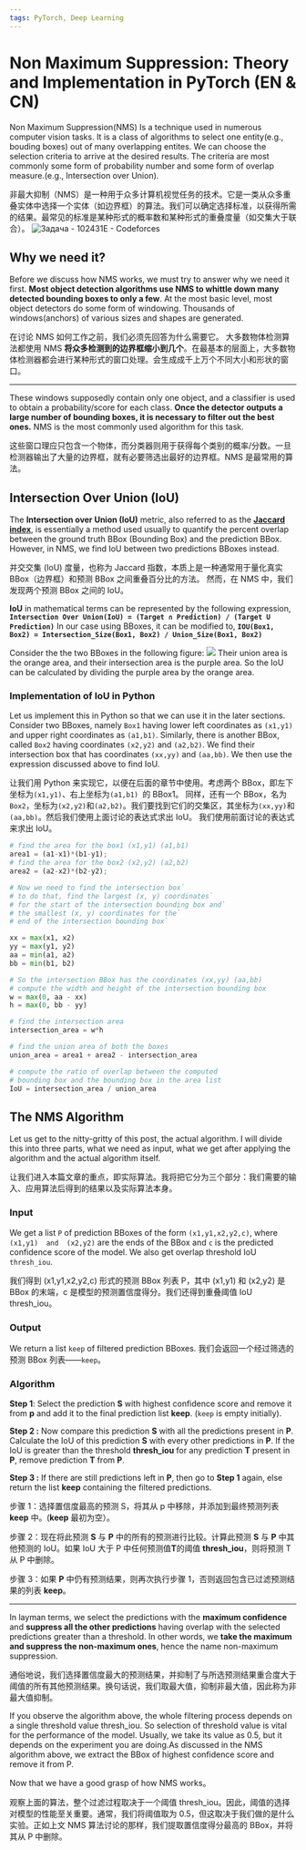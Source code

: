 ```yaml
---
tags: PyTorch, Deep Learning
---
```

# Non Maximum Suppression: Theory and Implementation in PyTorch (EN & CN)
Non Maximum Suppression(NMS) Is a technique used in numerous computer vision tasks. It is a class of algorithms to select one entity(e.g., bouding boxes) out of many overlapping entites. We can choose the selection criteria to arrive at the desired results. The criteria are most commonly some form of probability number and some form of overlap measure.(e.g., Intersection over Union).

非最大抑制（NMS）是一种用于众多计算机视觉任务的技术。它是一类从众多重叠实体中选择一个实体（如边界框）的算法。我们可以确定选择标准，以获得所需的结果。最常见的标准是某种形式的概率数和某种形式的重叠度量（如交集大于联合）。
![Задача - 102431E - Codeforces](https://espresso.codeforces.com/43a7f49e6360a2e2da0ff55ea6dc0d623c1003a7.png)

## Why we need it?
Before we discuss how NMS works, we must try to answer why we need it first.
**Most object detection algorithms use NMS to whittle down many detected bounding boxes to only a few**. At the most basic level, most object detectors do some form of windowing. Thousands of windows(anchors) of various sizes and shapes are generated.

在讨论 NMS 如何工作之前，我们必须先回答为什么需要它。
大多数物体检测算法都使用 NMS **将众多检测到的边界框缩小到几个**。在最基本的层面上，大多数物体检测器都会进行某种形式的窗口处理。会生成成千上万个不同大小和形状的窗口。

***
These windows supposedly contain only one object, and a classifier is used to obtain a probability/score for each class. **Once the detector outputs a large number of bounding boxes, it is necessary to filter out the best ones.** NMS is the most commonly used algorithm for this task.

这些窗口理应只包含一个物体，而分类器则用于获得每个类别的概率/分数。一旦检测器输出了大量的边界框，就有必要筛选出最好的边界框。NMS 是最常用的算法。

## Intersection Over Union (IoU)
The **Intersection over Union (IoU)** metric, also referred to as the **[Jaccard index](https://en.wikipedia.org/wiki/Jaccard_index)**, is essentially a method used usually to quantify the percent overlap between the ground truth BBox (Bounding Box) and the prediction BBox. However, in NMS, we find IoU between two predictions BBoxes instead.

并交交集 (IoU) 度量，也称为 Jaccard 指数，本质上是一种通常用于量化真实 BBox（边界框）和预测 BBox 之间重叠百分比的方法。 然而，在 NMS 中，我们发现两个预测 BBox 之间的 IoU。

**IoU**  in mathematical terms can be represented by the following expression,
**`Intersection Over Union(IoU) = (Target ∩ Prediction) / (Target U Prediction)`**
In our case using BBoxes, it can be modified to,
**`IOU(Box1, Box2) = Intersection_Size(Box1, Box2) / Union_Size(Box1, Box2)`**

Consider the the two BBoxes in the following figure:
![](https://learnopencv.com/wp-content/uploads/2021/06/IOU.jpg)
Their union area is the orange area, and their intersection area is the purple area. So the IoU can be calculated by dividing the purple area by the orange area.

### Implementation of IoU in Python

Let us implement this in Python so that we can use it in the later sections. Consider two BBoxes, namely `Box1`  having lower left coordinates as  `(x1,y1)`  and upper right coordinates as  `(a1,b1)`.
Similarly, there is another BBox, called  `Box2`  having coordinates  `(x2,y2)`  and  `(a2,b2)`. We find their intersection box that has coordinates  `(xx,yy)`  and  `(aa,bb)`. We then use the expression discussed above to find IoU.

让我们用 Python 来实现它，以便在后面的章节中使用。考虑两个 BBox，即左下坐标为`(x1,y1)`、右上坐标为`(a1,b1) `的 BBox1。
同样，还有一个 BBox，名为`Box2`，坐标为`(x2,y2)`和`(a2,b2)`。我们要找到它们的交集区，其坐标为`(xx,yy)`和`(aa,bb)`。然后我们使用上面讨论的表达式求出 IoU。
我们使用前面讨论的表达式来求出 IoU。
```python
# find the area for the box1 (x1,y1) (a1,b1)
area1 = (a1-x1)*(b1-y1);
# find the area for the box2 (x2,y2) (a2,b2)
area2 = (a2-x2)*(b2-y2);

# Now we need to find the intersection box`
# to do that, find the largest (x, y) coordinates`
# for the start of the intersection bounding box and`
# the smallest (x, y) coordinates for the`
# end of the intersection bounding box`

xx = max(x1, x2)
yy = max(y1, y2)
aa = min(a1, a2)
bb = min(b1, b2)

# So the intersection BBox has the coordinates (xx,yy) (aa,bb)
# compute the width and height of the intersection bounding box
w = max(0, aa - xx)
h = max(0, bb - yy)

# find the intersection area
intersection_area = w*h

# find the union area of both the boxes
union_area = area1 + area2 - intersection_area

# compute the ratio of overlap between the computed
# bounding box and the bounding box in the area list
IoU = intersection_area / union_area
```

## The NMS Algorithm
Let us get to the nitty-gritty of this post, the actual algorithm. I will divide this into three parts, what we need as input, what we get after applying the algorithm and the actual algorithm itself.

让我们进入本篇文章的重点，即实际算法。我将把它分为三个部分：我们需要的输入、应用算法后得到的结果以及实际算法本身。

### Input
We get a list `P` of prediction BBoxes of the form `(x1,y1,x2,y2,c)`, where `(x1,y1)  and  (x2,y2)` are the ends of the BBox and `c` is the predicted confidence score of the model. We also get overlap threshold IoU `thresh_iou`.

我们得到 (x1,y1,x2,y2,c) 形式的预测 BBox 列表 P，其中 (x1,y1) 和 (x2,y2) 是 BBox 的末端，c 是模型的预测置信度得分。我们还得到重叠阈值 IoU thresh_iou。

### Output
We return a list  `keep`  of filtered prediction BBoxes.
我们会返回一个经过筛选的预测 BBox 列表——`keep`。

### Algorithm
**Step 1**: Select the prediction **S** with highest confidence score and remove it from **p** and add it to the final prediction list **keep**. (`keep` is empty initially).

**Step 2 :** Now compare this prediction **S** with all the predictions present in **P**. Calculate the IoU of this prediction **S** with every other predictions in **P**. If the IoU is greater than the threshold **thresh_iou** for any prediction **T** present in **P**, remove prediction **T** from **P**.

**Step 3 :** If there are still predictions left in **P**, then go to **Step 1** again, else return the list **keep** containing the filtered predictions.

步骤 1：选择置信度最高的预测 S，将其从 p 中移除，并添加到最终预测列表 **keep** 中。(**keep** 最初为空）。

步骤 2：现在将此预测 **S** 与 **P** 中的所有的预测进行比较。计算此预测 **S** 与 **P** 中其他预测的 IoU。如果 IoU 大于 P 中任何预测值**T**的阈值 **thresh_iou**，则将预测 T 从 P 中删除。

步骤 3：如果 **P** 中仍有预测结果，则再次执行步骤 1，否则返回包含已过滤预测结果的列表 **keep**。

---

In layman terms, we select the predictions with the **maximum confidence** and **suppress all the other predictions** having overlap with the selected predictions greater than a threshold. In other words, we **take the maximum and suppress the non-maximum ones**, hence the name non-maximum suppression.

通俗地说，我们选择置信度最大的预测结果，并抑制了与所选预测结果重合度大于阈值的所有其他预测结果。换句话说，我们取最大值，抑制非最大值，因此称为非最大值抑制。

If you observe the algorithm above, the whole filtering process depends on a single threshold value thresh_iou. So selection of threshold value is vital for the performance of the model. Usually, we take its value as 0.5, but it depends on the experiment you are doing.As discussed in the NMS algorithm above, we extract the BBox of highest confidence score and remove it from P.

Now that we have a good grasp of how NMS works。

观察上面的算法，整个过滤过程取决于一个阈值 thresh_iou。因此，阈值的选择对模型的性能至关重要。通常，我们将阈值取为 0.5，但这取决于我们做的是什么实验。正如上文 NMS 算法讨论的那样，我们提取置信度得分最高的 BBox，并将其从 P 中删除。

